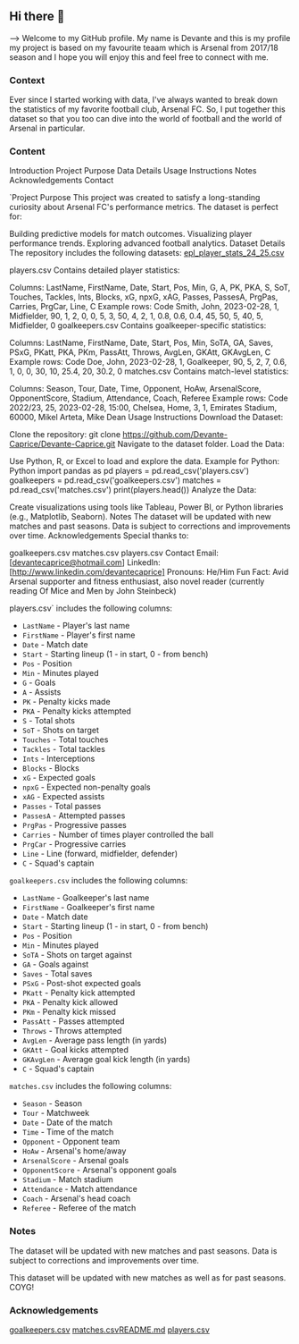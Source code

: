 ## Hi there 👋

--> Welcome to my GitHub profile. My name is Devante and this is my profile my project is based on my favourite teaam which is Arsenal from 2017/18 season and I hope you will enjoy this and feel free to connect with me.


### Context

Ever since I started working with data, I've always wanted to break down the statistics of my favorite football club, Arsenal FC. So, I put together this dataset so that you too can dive into the world of football and the world of Arsenal in particular.

### Content
Introduction
Project Purpose 
Data Details
Usage Instructions
Notes
Acknowledgements
Contact

`Project Purpose
This project was created to satisfy a long-standing curiosity about Arsenal FC's performance metrics. The dataset is perfect for:

Building predictive models for match outcomes.
Visualizing player performance trends.
Exploring advanced football analytics.
Dataset Details
The repository includes the following datasets:
[epl_player_stats_24_25.csv](https://github.com/user-attachments/files/21477951/epl_player_stats_24_25.csv)

players.csv
Contains detailed player statistics:

Columns:
LastName, FirstName, Date, Start, Pos, Min, G, A, PK, PKA, S, SoT, Touches, Tackles, Ints, Blocks, xG, npxG, xAG, Passes, PassesA, PrgPas, Carries, PrgCar, Line, C
Example rows:
Code
Smith, John, 2023-02-28, 1, Midfielder, 90, 1, 2, 0, 0, 5, 3, 50, 4, 2, 1, 0.8, 0.6, 0.4, 45, 50, 5, 40, 5, Midfielder, 0
goalkeepers.csv
Contains goalkeeper-specific statistics:

Columns:
LastName, FirstName, Date, Start, Pos, Min, SoTA, GA, Saves, PSxG, PKatt, PKA, PKm, PassAtt, Throws, AvgLen, GKAtt, GKAvgLen, C
Example rows:
Code
Doe, John, 2023-02-28, 1, Goalkeeper, 90, 5, 2, 7, 0.6, 1, 0, 0, 30, 10, 25.4, 20, 30.2, 0
matches.csv
Contains match-level statistics:

Columns:
Season, Tour, Date, Time, Opponent, HoAw, ArsenalScore, OpponentScore, Stadium, Attendance, Coach, Referee
Example rows:
Code
2022/23, 25, 2023-02-28, 15:00, Chelsea, Home, 3, 1, Emirates Stadium, 60000, Mikel Arteta, Mike Dean
Usage Instructions
Download the Dataset:

Clone the repository: git clone https://github.com/Devante-Caprice/Devante-Caprice.git
Navigate to the dataset folder.
Load the Data:

Use Python, R, or Excel to load and explore the data. Example for Python:
Python
import pandas as pd
players = pd.read_csv('players.csv')
goalkeepers = pd.read_csv('goalkeepers.csv')
matches = pd.read_csv('matches.csv')
print(players.head())
Analyze the Data:

Create visualizations using tools like Tableau, Power BI, or Python libraries (e.g., Matplotlib, Seaborn).
Notes
The dataset will be updated with new matches and past seasons.
Data is subject to corrections and improvements over time.
Acknowledgements
Special thanks to:

goalkeepers.csv
matches.csv
players.csv
Contact
Email: [devantecaprice@hotmail.com]
LinkedIn: [http://www.linkedin.com/devantecaprice]
Pronouns: He/Him
Fun Fact: Avid Arsenal supporter and fitness enthusiast, also novel reader (currently reading Of Mice and Men by John Steinbeck)


players.csv` includes the following columns:

-   `LastName` - Player's last name
-   `FirstName` - Player's first name
-   `Date` - Match date
-   `Start` - Starting lineup (1 - in start, 0 - from bench)
-   `Pos` - Position
-   `Min` - Minutes played
-   `G` - Goals
-   `A` - Assists
-   `PK` - Penalty kicks made
-   `PKA` - Penalty kicks attempted
-   `S` - Total shots
-   `SoT` - Shots on target
-   `Touches` - Total touches
-   `Tackles` - Total tackles
-   `Ints` - Interceptions
-   `Blocks` - Blocks
-   `xG` - Expected goals
-   `npxG` - Expected non-penalty goals
-   `xAG` - Expected assists
-   `Passes` - Total passes
-   `PassesA` - Attempted passes
-   `PrgPas` - Progressive passes
-   `Carries` - Number of times player controlled the ball
-   `PrgCar` - Progressive carries
-   `Line` - Line (forward, midfielder, defender)
-   `C` - Squad's captain

`goalkeepers.csv` includes the following columns:

-   `LastName` - Goalkeeper's last name
-   `FirstName` - Goalkeeper's first name
-   `Date` - Match date
-   `Start` - Starting lineup (1 - in start, 0 - from bench)
-   `Pos` - Position
-   `Min` - Minutes played
-   `SoTA` - Shots on target against
-   `GA` - Goals against
-   `Saves` - Total saves
-   `PSxG` - Post-shot expected goals
-   `PKatt` - Penalty kick attempted
-   `PKA` - Penalty kick allowed
-   `PKm` - Penalty kick missed
-   `PassAtt` - Passes attempted
-   `Throws` - Throws attempted
-   `AvgLen` - Average pass length (in yards)
-   `GKAtt` - Goal kicks attempted
-   `GKAvgLen` - Average goal kick length (in yards)
-   `C` - Squad's captain

`matches.csv` includes the following columns:

-   `Season` - Season
-   `Tour` - Matchweek
-   `Date` - Date of the match
-   `Time` - Time of the match
-   `Opponent` - Opponent team
-   `HoAw` - Arsenal's home/away
-   `ArsenalScore` - Arsenal goals
-   `OpponentScore` - Arsenal's opponent goals
-   `Stadium` - Match stadium
-   `Attendance` - Match attendance
-   `Coach` - Arsenal's head coach
-   `Referee` - Referee of the match

### Notes

The dataset will be updated with new matches and past seasons.
Data is subject to corrections and improvements over time.


This dataset will be updated with new matches as well as for past seasons.
COYG!

### Acknowledgements

[goalkeepers.csv](https://github.com/user-attachments/files/20216840/goalkeepers.csv)
[matches.csv](https://github.com/user-attachments/files/20216841/matches.csv)[README.md](https://github.com/user-attachments/files/20216843/README.md)
[players.csv](https://github.com/user-attachments/files/20216842/players.csv)
